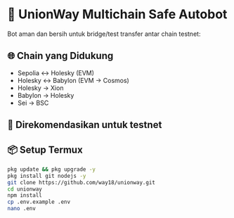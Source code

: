 # 🔐 UnionWay Multichain Safe Autobot

Bot aman dan bersih untuk bridge/test transfer antar chain testnet:

## 🌐 Chain yang Didukung
- Sepolia ↔ Holesky (EVM)
- Holesky ↔ Babylon (EVM → Cosmos)
- Holesky → Xion
- Babylon → Holesky
- Sei → BSC

## 🧪 Direkomendasikan untuk testnet

## 📦 Setup Termux

```bash
pkg update && pkg upgrade -y
pkg install git nodejs -y
git clone https://github.com/way18/unionway.git
cd unionway
npm install
cp .env.example .env
nano .env
